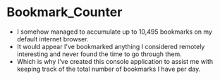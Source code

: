 # Bookmark_Counter

- I somehow managed to accumulate up to 10,495 bookmarks on my default internet browser. 
- It would appear I've bookmarked anything I considered remotely interesting and never found the time to go through them.
- Which is why I've created this console application to assist me with keeping track of the total number of bookmarks I have per day. 

